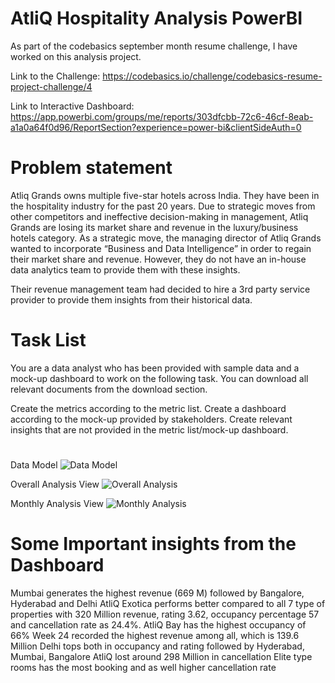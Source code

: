 # AtliQ Hospitality Analysis PowerBI
As part of the codebasics september month resume challenge, I have worked on this analysis project.

Link to the Challenge: https://codebasics.io/challenge/codebasics-resume-project-challenge/4

Link to Interactive Dashboard: https://app.powerbi.com/groups/me/reports/303dfcbb-72c6-46cf-8eab-a1a0a64f0d96/ReportSection?experience=power-bi&clientSideAuth=0

# Problem statement
Atliq Grands owns multiple five-star hotels across India. They have been in the hospitality industry for the past 20 years. Due to strategic moves from other competitors and ineffective decision-making in management, Atliq Grands are losing its market share and revenue in the luxury/business hotels category. As a strategic move, the managing director of Atliq Grands wanted to incorporate “Business and Data Intelligence” in order to regain their market share and revenue. However, they do not have an in-house data analytics team to provide them with these insights.

Their revenue management team had decided to hire a 3rd party service provider to provide them insights from their historical data.

# Task List
You are a data analyst who has been provided with sample data and a mock-up dashboard to work on the following task. You can download all relevant documents from the download section.

Create the metrics according to the metric list.
Create a dashboard according to the mock-up provided by stakeholders.
Create relevant insights that are not provided in the metric list/mock-up dashboard.

#
Data Model
![Data Model](https://github.com/Subham1845/AtliQ-Hospitality-Analysis-PowerBI-/assets/63052365/bdb5feeb-6070-41ba-b65f-4adfe57e5eba)


Overall Analysis View
![Overall Analysis](https://github.com/Subham1845/AtliQ-Hospitality-Analysis-PowerBI-/assets/63052365/126d49b7-1e3a-410d-b3cb-d8731d39413c)


Monthly Analysis View
![Monthly Analysis](https://github.com/Subham1845/AtliQ-Hospitality-Analysis-PowerBI-/assets/63052365/b7b6a0c9-fe9e-452e-8f90-82c13bd7909b)


# Some Important insights from the Dashboard
Mumbai generates the highest revenue (669 M) followed by Bangalore, Hyderabad and Delhi
AtliQ Exotica performs better compared to all 7 type of properties with 320 Million revenue, rating 3.62, occupancy percentage 57 and cancellation rate as 24.4%.
AtliQ Bay has the highest occupancy of 66%
Week 24 recorded the highest revenue among all, which is 139.6 Million
Delhi tops both in occupancy and rating followed by Hyderabad, Mumbai, Bangalore
AtliQ lost around 298 Million in cancellation
Elite type rooms has the most booking and as well higher cancellation rate
